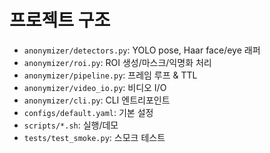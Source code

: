 # 프로젝트 구조
- `anonymizer/detectors.py`: YOLO pose, Haar face/eye 래퍼
- `anonymizer/roi.py`: ROI 생성/마스크/익명화 처리
- `anonymizer/pipeline.py`: 프레임 루프 & TTL
- `anonymizer/video_io.py`: 비디오 I/O
- `anonymizer/cli.py`: CLI 엔트리포인트
- `configs/default.yaml`: 기본 설정
- `scripts/*.sh`: 실행/데모
- `tests/test_smoke.py`: 스모크 테스트
